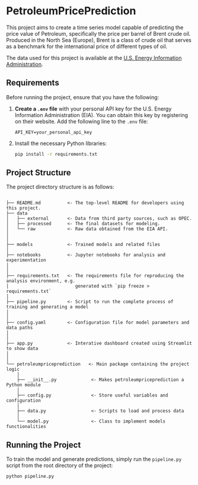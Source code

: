 # PetroleumPricePrediction

This project aims to create a time series model capable of predicting the price value of Petroleum, specifically the price per barrel of Brent crude oil. Produced in the North Sea (Europe), Brent is a class of crude oil that serves as a benchmark for the international price of different types of oil.

The data used for this project is available at the [U.S. Energy Information Administration](https://www.eia.gov/).

## Requirements

Before running the project, ensure that you have the following:

1. **Create a `.env` file** with your personal API key for the U.S. Energy Information Administration (EIA). You can obtain this key by registering on their website. Add the following line to the `.env` file:
    ```
    API_KEY=your_personal_api_key
    ```

2. Install the necessary Python libraries:
    ```bash
    pip install -r requirements.txt
    ```

## Project Structure

The project directory structure is as follows:

```

├── README.md          <- The top-level README for developers using this project.
├── data
│   ├── external       <- Data from third party sources, such as OPEC.
│   ├── processed      <- The final datasets for modeling.
│   └── raw            <- Raw data obtained from the EIA API.
│
│
├── models             <- Trained models and related files
│
├── notebooks          <- Jupyter notebooks for analysis and experimentation
│
│
├── requirements.txt   <- The requirements file for reproducing the analysis environment, e.g.
│                         generated with `pip freeze > requirements.txt`
│
├── pipeline.py        <- Script to run the complete process of training and generating a model
│
│
├── config.yaml        <- Configuration file for model parameters and data paths
│
│
├── app.py             <- Interative dashboard created using Streamlit to show data 
│
│
└── petroleumpriceprediction   <- Main package containing the project logic
    │
    ├── __init__.py             <- Makes petroleumpriceprediction a Python module
    │
    ├── config.py               <- Store useful variables and configuration
    │
    ├── data.py                 <- Scripts to load and process data
    │
    └── model.py                <- Class to implement models functionalities
```

## Running the Project

To train the model and generate predictions, simply run the `pipeline.py` script from the root directory of the project:
```bash
python pipeline.py
```